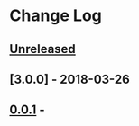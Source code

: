 <!--
@Author: shumez
@Date:   2018-03-26 16:20:76
@Project: proj
@Filename: CHANGELOG.md
@Last modified by:   shumez
@Last modified time: 2018-03-26 16:20:11
-->


# Change Log


## [Unreleased]


## [3.0.0] - 2018-03-26

## [0.0.1] -



<!--
[..] - YYYY-MM-DD
--------------------

### Added
### Changed
### Deprecated
### Removed
### Fixed
### Security
-->




[Unreleased]: .
[0.0.1]: .

[Keep a Changelog]: http://keepachangelog.com/en/1.0.0/
[Semantic Versioning]: http://semver.org/spec/v2.0.0.html


<!--
* Added: for new features.
* Changed: for changes in existing functionality.
* Deprecated: for soon-to-be removed features.
* Removed: for now removed features.
* Fixed: for any bug fixes.
* Security: in case of vulnerabilities.
-->
